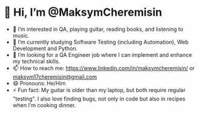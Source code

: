 # 👋 Hi, I’m @MaksymCheremisin

- 👀 I’m interested in QA, playing guitar, reading books, and listening to music.
- 🌱 I’m currently studying Software Testing (including Automation), Web Development and Python.
- 💞️ I’m looking for a QA Engineer job where I can implement and enhance my technical skills.
- 📫 How to reach me: https://www.linkedin.com/in/maksymcheremisin/ or maksym17cheremisin@gmail.com
- 😄 Pronouns: He/Him
- ⚡ Fun fact: My guitar is older than my laptop, but both require regular "testing". I also love finding bugs, not only in code but also in recipes when I'm cooking dinner.

<!---
MaksymCheremisin/MaksymCheremisin is a ✨ special ✨ repository because its `README.md` (this file) appears on your GitHub profile.
You can click the Preview link to take a look at your changes.
--->


